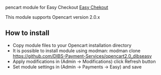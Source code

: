 pencart module for Easy Checkout 
[Easy Chekout](http://tech.dibspayment.com/integrationguide)

This module supports Opencart version 2.0.x

## How to install

* Copy module files to your Opencart installation directory
* It is possible to install module using modman: modman clone https://github.com/DIBS-Payment-Services/opencart2.0_dibseasy
* Apply modifications in (Admin -> Modifications) click Refresh button
* Set module settings in (Admin -> Payments -> Easy) and save

